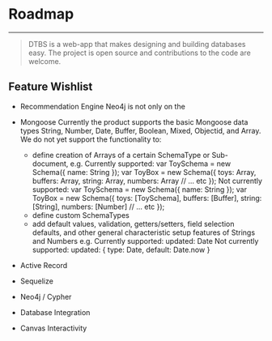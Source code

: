 # Roadmap
---------------------------------

> DTBS is a web-app that makes designing and building databases easy. The project is open source and contributions to the code are welcome. 

## Feature Wishlist
- Recommendation Engine
  Neo4j is not only on the 
  
- Mongoose
  Currently the product supports the basic Mongoose data types String, Number, Date, Buffer, Boolean, Mixed, Objectid, and Array. We do not yet support the functionality to:
  - define creation of Arrays of a certain SchemaType or Sub-document, e.g.
  Currently supported:
    var ToySchema = new Schema({ name: String }); 
    var ToyBox = new Schema({
      toys: Array,
      buffers: Array,
      string:  Array,
      numbers: Array
      // ... etc
    });
  Not currently supported: 
    var ToySchema = new Schema({ name: String });
    var ToyBox = new Schema({
      toys: [ToySchema],
      buffers: [Buffer],
      string:  [String],
      numbers: [Number]
      // ... etc
    });
  - define custom SchemaTypes
  - add default values, validation, getters/setters, field selection defaults, and other general characteristic setup features of Strings and Numbers e.g.
  Currently supported:
    updated: Date
  Not currently supported: 
    updated: { type: Date, default: Date.now }
- Active Record

- Sequelize

- Neo4j / Cypher

- Database Integration

- Canvas Interactivity
